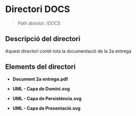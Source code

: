 # Directori DOCS

> Path absolut: /DOCS

## Descripció del directori

Aquest directori conté tota la documentació de la 2a entrega

## Elements del directori
- **Document 2a entrega.pdf**

- **UML - Capa de Domini.svg**

- **UML - Capa de Persistència.svg**

- **UML - Capa de Presentació.svg**
